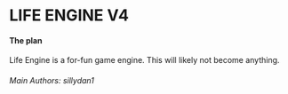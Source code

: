 # LIFE ENGINE V4
#### The plan
Life Engine is a for-fun game engine. This will likely not become anything.

###### Main Authors: sillydan1
